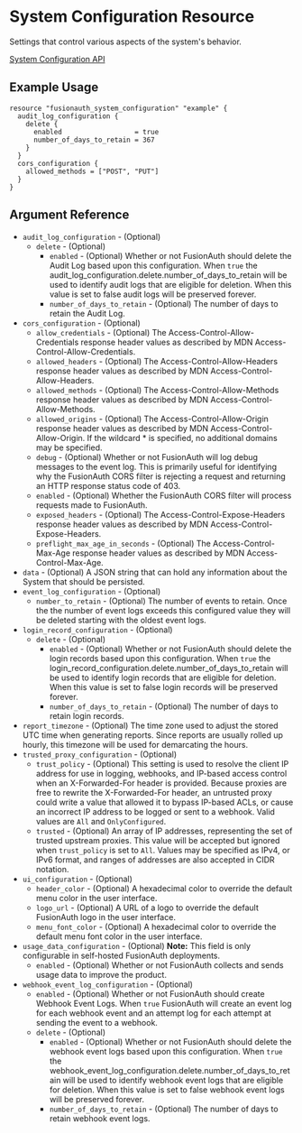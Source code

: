 # System Configuration Resource

Settings that control various aspects of the system's behavior.

[System Configuration API](https://fusionauth.io/docs/v1/tech/apis/system)

## Example Usage

```hcl
resource "fusionauth_system_configuration" "example" {
  audit_log_configuration {
    delete {
      enabled                  = true
      number_of_days_to_retain = 367
    }
  }
  cors_configuration {
    allowed_methods = ["POST", "PUT"]
  }
}
```

## Argument Reference

* `audit_log_configuration` - (Optional)
  * `delete` - (Optional)
    * `enabled` - (Optional) Whether or not FusionAuth should delete the Audit Log based upon this configuration. When `true` the audit_log_configuration.delete.number_of_days_to_retain will be used to identify audit logs that are eligible for deletion. When this value is set to false audit logs will be preserved forever.
    * `number_of_days_to_retain` - (Optional) The number of days to retain the Audit Log.
* `cors_configuration` - (Optional)
  * `allow_credentials` - (Optional) The Access-Control-Allow-Credentials response header values as described by MDN Access-Control-Allow-Credentials.
  * `allowed_headers` - (Optional) The Access-Control-Allow-Headers response header values as described by MDN Access-Control-Allow-Headers.
  * `allowed_methods` - (Optional) The Access-Control-Allow-Methods response header values as described by MDN Access-Control-Allow-Methods.
  * `allowed_origins` - (Optional) The Access-Control-Allow-Origin response header values as described by MDN Access-Control-Allow-Origin. If the wildcard * is specified, no additional domains may be specified.
  * `debug` - (Optional) Whether or not FusionAuth will log debug messages to the event log. This is primarily useful for identifying why the FusionAuth CORS filter is rejecting a request and returning an HTTP response status code of 403.
  * `enabled` - (Optional) Whether the FusionAuth CORS filter will process requests made to FusionAuth.
  * `exposed_headers` - (Optional) The Access-Control-Expose-Headers response header values as described by MDN Access-Control-Expose-Headers.
  * `preflight_max_age_in_seconds` - (Optional) The Access-Control-Max-Age response header values as described by MDN Access-Control-Max-Age.
* `data` - (Optional) A JSON string that can hold any information about the System that should be persisted.
* `event_log_configuration` - (Optional)
  * `number_to_retain` - (Optional) The number of events to retain. Once the the number of event logs exceeds this configured value they will be deleted starting with the oldest event logs.
* `login_record_configuration` - (Optional)
  * `delete` - (Optional)
    * `enabled` - (Optional) Whether or not FusionAuth should delete the login records based upon this configuration. When `true` the login_record_configuration.delete.number_of_days_to_retain will be used to identify login records that are eligible for deletion. When this value is set to false login records will be preserved forever.
    * `number_of_days_to_retain` - (Optional) The number of days to retain login records.
* `report_timezone` - (Optional) The time zone used to adjust the stored UTC time when generating reports. Since reports are usually rolled up hourly, this timezone will be used for demarcating the hours.
* `trusted_proxy_configuration` - (Optional)
  * `trust_policy` - (Optional) This setting is used to resolve the client IP address for use in logging, webhooks, and IP-based access control when an X-Forwarded-For header is provided. Because proxies are free to rewrite the X-Forwarded-For header, an untrusted proxy could write a value that allowed it to bypass IP-based ACLs, or cause an incorrect IP address to be logged or sent to a webhook. Valid values are `All` and `OnlyConfigured`.
  * `trusted` - (Optional) An array of IP addresses, representing the set of trusted upstream proxies. This value will be accepted but ignored when `trust_policy` is set to `All`. Values may be specified as IPv4, or IPv6 format, and ranges of addresses are also accepted in CIDR notation.
* `ui_configuration` - (Optional)
  * `header_color` - (Optional) A hexadecimal color to override the default menu color in the user interface.
  * `logo_url` - (Optional) A URL of a logo to override the default FusionAuth logo in the user interface.
  * `menu_font_color` - (Optional) A hexadecimal color to override the default menu font color in the user interface.
* `usage_data_configuration` - (Optional) **Note:** This field is only configurable in self-hosted FusionAuth deployments.
  * `enabled` - (Optional) Whether or not FusionAuth collects and sends usage data to improve the product.
* `webhook_event_log_configuration` - (Optional)
  * `enabled` - (Optional) Whether or not FusionAuth should create Webhook Event Logs. When `true` FusionAuth will create an event log for each webhook event and an attempt log for each attempt at sending the event to a webhook.
  * `delete` - (Optional)
    * `enabled` - (Optional) Whether or not FusionAuth should delete the webhook event logs based upon this configuration. When `true` the webhook_event_log_configuration.delete.number_of_days_to_retain will be used to identify webhook event logs that are eligible for deletion. When this value is set to false webhook event logs will be preserved forever.
    * `number_of_days_to_retain` - (Optional) The number of days to retain webhook event logs.
